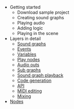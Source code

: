 * Getting started
    * Download sample project
    * Creating sound graphs
    * Playing audio
    * Adding logic
    * Playing in the scene
* Layers in detail
    * [Sound graphs](Sound-Graphs)
    * [Events](Events)
    * [Variables](Variables)
    * [Play nodes](Play-Nodes)
    * [Audio outs](Audio-Outs)
    * [Sub graphs](Sub-Graphs)
    * [Sound graph playback](Sound-Graph-Playback)
    * [Code generation](Code-Generation)
    * [API](API)
    * [MIDI editing](MIDIEditing)
    * [Mixing](Mixing)
* [Nodes](Nodes)


